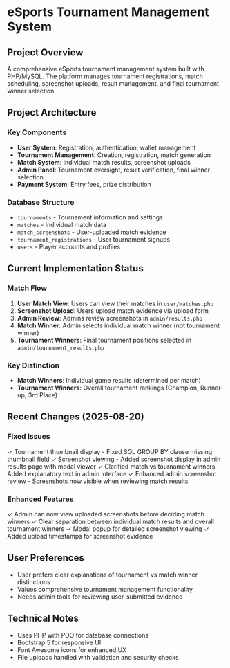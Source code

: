 # eSports Tournament Management System

## Project Overview
A comprehensive eSports tournament management system built with PHP/MySQL. The platform manages tournament registrations, match scheduling, screenshot uploads, result management, and final tournament winner selection.

## Project Architecture

### Key Components
- **User System**: Registration, authentication, wallet management
- **Tournament Management**: Creation, registration, match generation
- **Match System**: Individual match results, screenshot uploads
- **Admin Panel**: Tournament oversight, result verification, final winner selection
- **Payment System**: Entry fees, prize distribution

### Database Structure
- `tournaments` - Tournament information and settings
- `matches` - Individual match data
- `match_screenshots` - User-uploaded match evidence
- `tournament_registrations` - User tournament signups
- `users` - Player accounts and profiles

## Current Implementation Status

### Match Flow
1. **User Match View**: Users can view their matches in `user/matches.php`
2. **Screenshot Upload**: Users upload match evidence via upload form
3. **Admin Review**: Admins review screenshots in `admin/results.php` 
4. **Match Winner**: Admin selects individual match winner (not tournament winner)
5. **Tournament Winners**: Final tournament positions selected in `admin/tournament_results.php`

### Key Distinction
- **Match Winners**: Individual game results (determined per match)
- **Tournament Winners**: Overall tournament rankings (Champion, Runner-up, 3rd Place)

## Recent Changes (2025-08-20)

### Fixed Issues
✓ Tournament thumbnail display - Fixed SQL GROUP BY clause missing thumbnail field
✓ Screenshot viewing - Added screenshot display in admin results page with modal viewer
✓ Clarified match vs tournament winners - Added explanatory text in admin interface
✓ Enhanced admin screenshot review - Screenshots now visible when reviewing match results

### Enhanced Features
✓ Admin can now view uploaded screenshots before deciding match winners
✓ Clear separation between individual match results and overall tournament winners
✓ Modal popup for detailed screenshot viewing
✓ Added upload timestamps for screenshot evidence

## User Preferences
- User prefers clear explanations of tournament vs match winner distinctions
- Values comprehensive tournament management functionality
- Needs admin tools for reviewing user-submitted evidence

## Technical Notes
- Uses PHP with PDO for database connections
- Bootstrap 5 for responsive UI
- Font Awesome icons for enhanced UX
- File uploads handled with validation and security checks